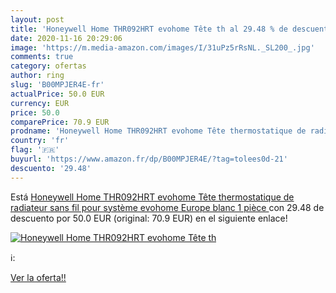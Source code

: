 ```yaml
---
layout: post
title: 'Honeywell Home THR092HRT evohome Tête th al 29.48 % de descuento'
date: 2020-11-16 20:29:06
image: 'https://m.media-amazon.com/images/I/31uPz5rRsNL._SL200_.jpg'
comments: true
category: ofertas
author: ring
slug: 'B00MPJER4E-fr'
actualPrice: 50.0 EUR
currency: EUR
price: 50.0
comparePrice: 70.9 EUR
prodname: 'Honeywell Home THR092HRT evohome Tête thermostatique de radiateur sans fil pour système evohome  Europe  blanc  1 pièce '
country: 'fr'
flag: '🇫🇷'
buyurl: 'https://www.amazon.fr/dp/B00MPJER4E/?tag=tolees0d-21'
descuento: '29.48'
---
```


Está [Honeywell Home THR092HRT evohome Tête thermostatique de radiateur sans fil pour système evohome  Europe  blanc  1 pièce ](https://www.amazon.fr/dp/B00MPJER4E/?tag=tolees0d-21) con 29.48 de descuento por 50.0 EUR (original: 70.9 EUR) en el siguiente enlace!

[![Honeywell Home THR092HRT evohome Tête th](https://m.media-amazon.com/images/I/31uPz5rRsNL._SL200_.jpg)](https://www.amazon.fr/dp/B00MPJER4E/?tag=tolees0d-21)

ℹ️:


[Ver la oferta!!](https://www.amazon.fr/dp/B00MPJER4E/?tag=tolees0d-21)
